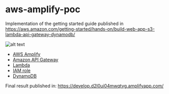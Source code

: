 # aws-amplify-poc

Implementation of the getting started guide published in https://aws.amazon.com/getting-started/hands-on/build-web-app-s3-lambda-api-gateway-dynamodb/

![alt text](https://d1.awsstatic.com/webteam/getting_started/GSRC%202020%20updates/full-stack%20amplify%20console%20arch%20diagram%20module%205.8d82fc2a7b47b307dfcefb6fa5f364e8c24426bc.png)

- [AWS Amplify](https://us-west-2.console.aws.amazon.com/amplify/home?region=us-west-2#/d2l0ui04mwqtvg)
- [Amazon API Gateway](https://us-east-1.console.aws.amazon.com/apigateway/home?region=us-east-1#/apis/zlqj76a3yi/resources/h2mytjywg5)
- [Lambda](https://us-west-2.console.aws.amazon.com/lambda/home?region=us-west-2#/functions/BasicWebApplication?newFunction=true&tab=code)
- [IAM role](https://us-east-1.console.aws.amazon.com/iamv2/home?region=us-east-1#/roles/details/BasicWebApplication-role-gml07aot?section=permissions)
- [DynamoDB](https://us-west-2.console.aws.amazon.com/dynamodbv2/home?region=us-west-2#table?initialTagKey=&name=BasicWebApplication&tab=overview)

Final result published in: https://develop.d2l0ui04mwqtvg.amplifyapp.com/
